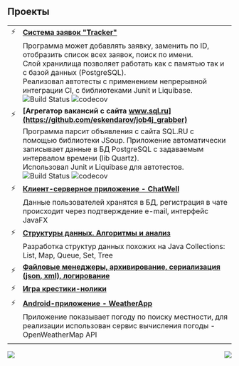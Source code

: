 ## Проекты
|||
|:---:|:---|
|⚡|**[Система заявок "Tracker"](https://github.com/eskendarov/job4j_tracker/blob/master/src/main/java/ru/job4j/tracker)**|
||Программа может добавлять заявку, заменить по ID, отобразить список всех заявок, поиск по имени.<br>Слой хранилища позволяет работать как с памятью так и с базой данных (PostgreSQL).<br>Реализовал автотесты с применением непрерывной интеграции CI, с библиотеками Junit и Liquibase.<br>![Build Status](https://travis-ci.org/eskendarov/job4j_tracker.svg?branch=master) ![codecov](https://codecov.io/gh/eskendarov/job4j_tracker/branch/master/graph/badge.svg)|
|⚡|**[Агрегатор вакансий с сайта www.sql.ru](https://github.com/eskendarov/job4j_grabber)**|
||Программа парсит объявления с сайта SQL.RU с помощью библиотеки JSoup. Приложение автоматически записывает данные в БД PostgreSQL с задаваемым интервалом времени (lib Quartz).<br>Использовал Junit и Liquibase для автотестов.<br>![Build Status](https://www.travis-ci.com/eskendarov/job4j_grabber.svg?branch=master)  ![codecov](https://codecov.io/gh/eskendarov/job4j_grabber/branch/master/graph/badge.svg?token=CZBFM77G5E)|
|⚡|**[Клиент-серверное приложение - ChatWell](https://github.com/eskendarov/chatwell)**|
||Данные пользователей хранятся в БД, регистрация в чате происходит через подтверждение e-mail, интерфейс JavaFX|
|⚡|**[Структуры данных. Алгоритмы и анализ](https://github.com/eskendarov/job4j_design/tree/master/chapter_001/src/main/java/ru/job4j/collection)**|
||Разработка структур данных похожих на Java Collections: List, Map, Queue, Set, Tree|
|⚡|**[Файловые менеджеры, архивирование, сериализация (json, xml), логирование](https://github.com/eskendarov/job4j_design/tree/master/chapter_002/src/main/java/ru/job4j/io)**|
|⚡|**[Игра крестики-нолики](https://github.com/eskendarov/games_oop_javafx)**|
|⚡|**[Android-приложение - WeatherApp](https://github.com/eskendarov/WeatherApp)**|
||Приложение показывает погоду по поиску местности, для реализации использован сервис вычисления погоды - OpenWeatherMap API|
|||
<img align="right" src="https://komarev.com/ghpvc/?username=eskendarov&color=2ECC40&label=PROFILE+VIEWS"/>
<img src="https://github-readme-stats.vercel.app/api?username=eskendarov&title_color=0074D9&text_color=E5C07B&icon_color=2ECC40&border_color=30363D&bg_color=161B22&show_icons=true&cache_seconds=1800&locale=ru&border_radius=5&hide=,issues,&count_private=true&include_all_commit=true"/>
